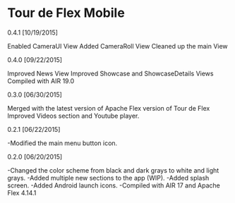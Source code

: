 Tour de Flex Mobile
===================

0.4.1 [10/19/2015]

Enabled CameraUI View
Added CameraRoll View
Cleaned up the main View

0.4.0 [09/22/2015]

Improved News View
Improved Showcase and ShowcaseDetails Views
Compiled with AIR 19.0

0.3.0 [06/30/2015]

Merged with the latest version of Apache Flex version of Tour de Flex
Improved Videos section and Youtube player.

0.2.1 [06/22/2015]

-Modified the main menu button icon.

0.2.0 [06/20/2015]

-Changed the color scheme from black and dark grays to white and light grays.
-Added multiple new sections to the app (WIP).
-Added splash screen.
-Added Android launch icons.
-Compiled with AIR 17 and Apache Flex 4.14.1